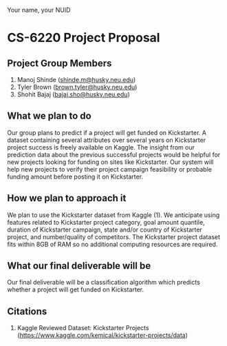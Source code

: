 Your name, your NUID

# CS-6220 Project Proposal

## Project Group Members

1. Manoj Shinde (shinde.m@husky.neu.edu)
1. Tyler Brown (brown.tyler@husky.neu.edu)
1. Shohit Bajaj (bajaj.sho@husky.neu.edu)

## What we plan to do

Our group plans to predict if a project will get funded on Kickstarter.
A dataset containing several attributes over several years on Kickstarter 
project success is freely available on Kaggle. The insight from our 
prediction data about the previous successful projects would be helpful for 
new projects looking for funding on sites like Kickstarter. Our system will 
help new projects to verify their project campaign feasibility or probable 
funding amount before posting it on Kickstarter.

## How we plan to approach it

We plan to use the Kickstarter dataset from Kaggle (1). We anticipate 
using features related to Kickstarter project category, goal amount
quantile, duration of Kickstarter campaign, state and/or country of
Kickstarter project, and number/quality of competitors. The Kickstarter
project dataset fits within 8GB of RAM so no additional computing
resources are required.

## What our final deliverable will be

Our final deliverable will be a classification algorithm which
predicts whether a project will get funded on Kickstarter.

## Citations

1. Kaggle Reviewed Dataset: Kickstarter Projects (https://www.kaggle.com/kemical/kickstarter-projects/data)


